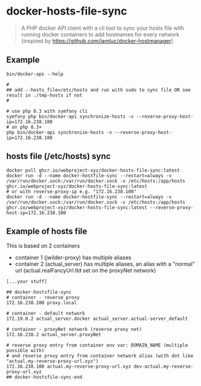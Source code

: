 # docker-hosts-file-sync

> A PHP docker API client with a cli tool to sync your hosts file with running docker containers to add hostnames for every network 
> (inspired by https://github.com/iamluc/docker-hostmanager)

## Example
```shell
bin/docker-api --help

# 
## add --hosts_file=/etc/hosts and run with sudo to sync file OR see result in ./tmp-hosts if not
#

# use php 8.3 with symfony cli
symfony php bin/docker-api synchronize-hosts -v --reverse-proxy-host-ip=172.16.238.100
# on php 8.3+
php bin/docker-api synchronize-hosts -v --reverse-proxy-host-ip=172.16.238.100
```

## hosts file (/etc/hosts) sync
```shell
docker pull ghcr.io/webproject-xyz/docker-hosts-file-sync:latest
docker run -d --name docker-hostfile-sync --restart=always -v /var/run/docker.sock:/var/run/docker.sock -v /etc/hosts:/app/hosts ghcr.io/webproject-xyz/docker-hosts-file-sync:latest
# or with reverse-proxy-ip e.g. "172.16.238.100"
docker run -d --name docker-hostfile-sync --restart=always -v /var/run/docker.sock:/var/run/docker.sock -v /etc/hosts:/app/hosts ghcr.io/webproject-xyz/docker-hosts-file-sync:latest --reverse-proxy-host-ip=172.16.238.100
```

## Example of hosts file
This is based on 2 containers 
* container 1 (jwilder-proxy) has multiple aliases
* container 2 (actual_server) has multiple aliases, an alias with a "normal" url (actual.realFancyUrl.tld set on the proxyNet network)


```text
[...your stuff]

## docker-hostsfile-sync
# container - reverse proxy
172.16.238.100 proxy.local

# container - default network
172.19.0.2 actual_server.docker actual_server.actual-server_default

# container - proxyNet network (reverse proxy net)
172.16.238.2 actual_server.proxyNet

# reverse proxy entry from container env var: DOMAIN_NAME (multiple possible with)
# and reverse proxy entry from container network alias (with dot like "actual.my-reverse-proxy-url.xyz")
172.16.238.100 actual.my-reverse-proxy-url.xyz dev-actual.my-reverse-proxy-url.xyz
## docker-hostsfile-sync-end
```
